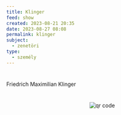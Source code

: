 ```yaml
---
title: Klinger
feed: show
created: 2023-08-21 20:35
date: 2023-08-27 08:08
permalink: klinger
subject:
  - zenetöri
type:
  - személy
---
```

#

Friedrich Maximilian Klinger



#
<p style="text-align: center;"><img src="https://chart.googleapis.com/chart?cht=qr&chl=https://notes.andrasdenes.com/klinger&chs=180x180&choe=UTF-8&chld=L|2" alt="qr code"></p>

